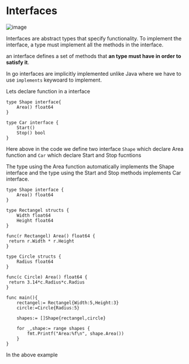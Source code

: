 # Interfaces

![image](https://media.istockphoto.com/id/1358014160/photo/we-need-to-focus-on-our-future-goals.jpg?s=612x612&w=0&k=20&c=5CgI_OQ-ieQjEBXMkyhFjHGgnVndbc1ClEIWpIOxP8c=)

Interfaces are abstract types that specify functionality. To implement the interface, a type must implement all the methods in the interface.

an interface defines a set of methods that **an type must have in order to satisfy it**.

In go interfaces are implicitly implemented unlike Java where we have to use `implements` keywoard to implement.

Lets declare function in a interface
```
type Shape interface{
    Area() float64
}

type Car interface {
    Start()
    Stop() bool
}
```

Here above in the code we define two interface `Shape` which declare Area function and `Car` which declare Start and Stop fucntions

The type using the Area function automatically implements the Shape interface and the type using the Start and Stop methods implements Car interface.

```
type Shape interface {
    Area() float64
}

type Rectangel structs {
    Width float64
    Height float64
}

func(r Rectangel) Area() float64 {
 return r.Width * r.Height
}

type Circle structs {
    Radius float64
}

func(c Circle) Area() float64 {
 return 3.14*c.Radius*c.Radius
}

func main(){
    rectangel:= Rectangel{Width:5,Height:3}
    circle:=Circle{Radius:5}

    shapes:= []Shape{rectangel,circle}

    for _,shape:= range shapes {
        fmt.Printf("Area:%f\n", shape.Area())
    }
}

```
In the above example